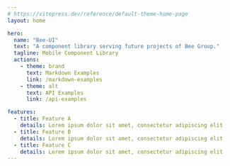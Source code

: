 ```yaml
---
# https://vitepress.dev/reference/default-theme-home-page
layout: home

hero:
  name: "Bee-UI"
  text: "A component library serving future projects of Bee Group."
  tagline: Mobile Component Library
  actions:
    - theme: brand
      text: Markdown Examples
      link: /markdown-examples
    - theme: alt
      text: API Examples
      link: /api-examples

features:
  - title: Feature A
    details: Lorem ipsum dolor sit amet, consectetur adipiscing elit
  - title: Feature B
    details: Lorem ipsum dolor sit amet, consectetur adipiscing elit
  - title: Feature C
    details: Lorem ipsum dolor sit amet, consectetur adipiscing elit
---
```


